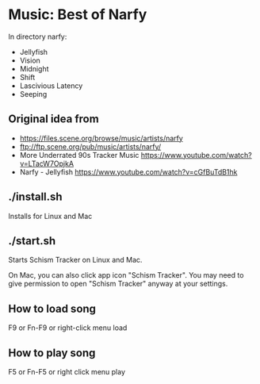 # Music: Best of Narfy

In directory narfy:

- Jellyfish
- Vision
- Midnight
- Shift
- Lascivious Latency
- Seeping

## Original idea from

- https://files.scene.org/browse/music/artists/narfy
- ftp://ftp.scene.org/pub/music/artists/narfy/
- More Underrated 90s Tracker Music https://www.youtube.com/watch?v=LTacW7OpjkA
- Narfy - Jellyfish https://www.youtube.com/watch?v=cGfBuTdB1hk

## ./install.sh

Installs for Linux and Mac

## ./start.sh

Starts Schism Tracker on Linux and Mac.

On Mac, you can also click app icon "Schism Tracker".
You may need to give permission to open "Schism Tracker" anyway at your settings.

## How to load song

F9 or Fn-F9 or right-click menu load

## How to play song

F5 or Fn-F5 or right click menu play

